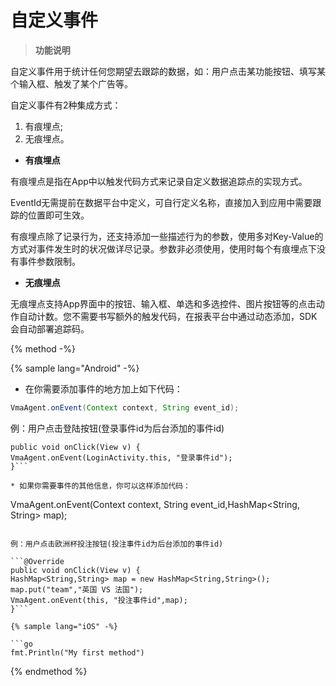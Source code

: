 # 自定义事件


> **功能说明**

自定义事件用于统计任何您期望去跟踪的数据，如：用户点击某功能按钮、填写某个输入框、触发了某个广告等。

自定义事件有2种集成方式：

1. 有痕埋点;
2. 无痕埋点。


* **有痕埋点**

有痕埋点是指在App中以触发代码方式来记录自定义数据追踪点的实现方式。

EventId无需提前在数据平台中定义，可自行定义名称，直接加入到应用中需要跟踪的位置即可生效。

有痕埋点除了记录行为，还支持添加一些描述行为的参数，使用多对Key-Value的方式对事件发生时的状况做详尽记录。参数非必须使用，使用时每个有痕埋点下没有事件参数限制。

* **无痕埋点**

无痕埋点支持App界面中的按钮、输入框、单选和多选控件、图片按钮等的点击动作自动计数。您不需要书写额外的触发代码，在报表平台中通过动态添加，SDK会自动部署追踪码。


{% method -%}

{% sample lang="Android" -%}

* 在你需要添加事件的地方加上如下代码：

```java
VmaAgent.onEvent(Context context, String event_id);
```

例：用户点击登陆按钮(登录事件id为后台添加的事件id)

```@Override
public void onClick(View v) {
VmaAgent.onEvent(LoginActivity.this, "登录事件id");
}```

* 如果你需要事件的其他信息，你可以这样添加代码：

```
VmaAgent.onEvent(Context context, String event_id,HashMap<String, String> map);
```

例：用户点击欧洲杯投注按钮(投注事件id为后台添加的事件id)

```@Override
public void onClick(View v) {
HashMap<String,String> map = new HashMap<String,String>();      
map.put("team","英国 VS 法国");
VmaAgent.onEvent(this, "投注事件id",map);
}```

{% sample lang="iOS" -%}

```go
fmt.Println("My first method")
```
{% endmethod %}



